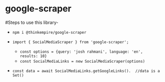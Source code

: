 # google-scraper

#Steps to use this library-
  - ```npm i @thinkempire/google-scraper```
  
  - ```import { SocialMediaScraper } from 'google-scraper';```
  
    - ```const options = {query: 'josh rahmani', language: 'en', results: 10}```
    - ```const SocialMediaLinks = new SocialMediaScraper(options)```
  
  - ```const data = await SocialMediaLinks.getGoogleLinks().  //data is a Set()```
  

